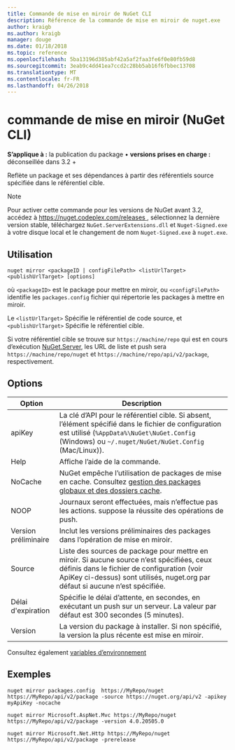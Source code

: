 ```yaml
---
title: Commande de mise en miroir de NuGet CLI
description: Référence de la commande de mise en miroir de nuget.exe
author: kraigb
ms.author: kraigb
manager: douge
ms.date: 01/18/2018
ms.topic: reference
ms.openlocfilehash: 5ba13196d385abf42a5af2faa3fe6f0e80fb59d8
ms.sourcegitcommit: 3eab9c4dd41ea7ccd2c28bb5ab16f6fbbec13708
ms.translationtype: MT
ms.contentlocale: fr-FR
ms.lasthandoff: 04/26/2018
---
```

# <a name="mirror-command-nuget-cli"></a>commande de mise en miroir (NuGet CLI)

**S’applique à :** la publication du package &bullet; **versions prises en charge :** déconseillée dans 3.2 +

Reflète un package et ses dépendances à partir des référentiels source spécifiée dans le référentiel cible.

> [!NOTE]
> Pour activer cette commande pour les versions de NuGet avant 3.2, accédez à [ https://nuget.codeplex.com/releases ](https://nuget.codeplex.com/releases), sélectionnez la dernière version stable, téléchargez `NuGet.ServerExtensions.dll` et `Nuget-Signed.exe` à votre disque local et le changement de nom `Nuget-Signed.exe` à `nuget.exe`.

## <a name="usage"></a>Utilisation

```cli
nuget mirror <packageID | configFilePath> <listUrlTarget> <publishUrlTarget> [options]
```

où `<packageID>` est le package pour mettre en miroir, ou `<configFilePath>` identifie les `packages.config` fichier qui répertorie les packages à mettre en miroir.

Le `<listUrlTarget>` Spécifie le référentiel de code source, et `<publishUrlTarget>` Spécifie le référentiel cible.

Si votre référentiel cible se trouve sur `https://machine/repo` qui est en cours d’exécution [NuGet.Server](../hosting-packages/nuget-server.md), les URL de liste et push sera `https://machine/repo/nuget` et `https://machine/repo/api/v2/package`, respectivement.

## <a name="options"></a>Options

| Option | Description |
| --- | --- |
| apiKey | La clé d’API pour le référentiel cible. Si absent, l’élément spécifié dans le fichier de configuration est utilisé (`%AppData%\NuGet\NuGet.Config` (Windows) ou `~/.nuget/NuGet/NuGet.Config` (Mac/Linux)). |
| Help | Affiche l’aide de la commande. |
| NoCache | NuGet empêche l’utilisation de packages de mise en cache. Consultez [gestion des packages globaux et des dossiers cache](../consume-packages/managing-the-global-packages-and-cache-folders.md). |
| NOOP | Journaux seront effectuées, mais n’effectue pas les actions. suppose la réussite des opérations de push. |
| Version préliminaire | Inclut les versions préliminaires des packages dans l’opération de mise en miroir. |
| Source | Liste des sources de package pour mettre en miroir. Si aucune source n’est spécifiées, ceux définis dans le fichier de configuration (voir ApiKey ci-dessus) sont utilisés, nuget.org par défaut si aucune n’est spécifiée. |
| Délai d'expiration | Spécifie le délai d’attente, en secondes, en exécutant un push sur un serveur. La valeur par défaut est 300 secondes (5 minutes). |
| Version | La version du package à installer. Si non spécifié, la version la plus récente est mise en miroir. |

Consultez également [variables d’environnement](cli-ref-environment-variables.md)

## <a name="examples"></a>Exemples

```cli
nuget mirror packages.config  https://MyRepo/nuget https://MyRepo/api/v2/package -source https://nuget.org/api/v2 -apikey myApiKey -nocache

nuget mirror Microsoft.AspNet.Mvc https://MyRepo/nuget https://MyRepo/api/v2/package -version 4.0.20505.0

nuget mirror Microsoft.Net.Http https://MyRepo/nuget https://MyRepo/api/v2/package -prerelease
```
